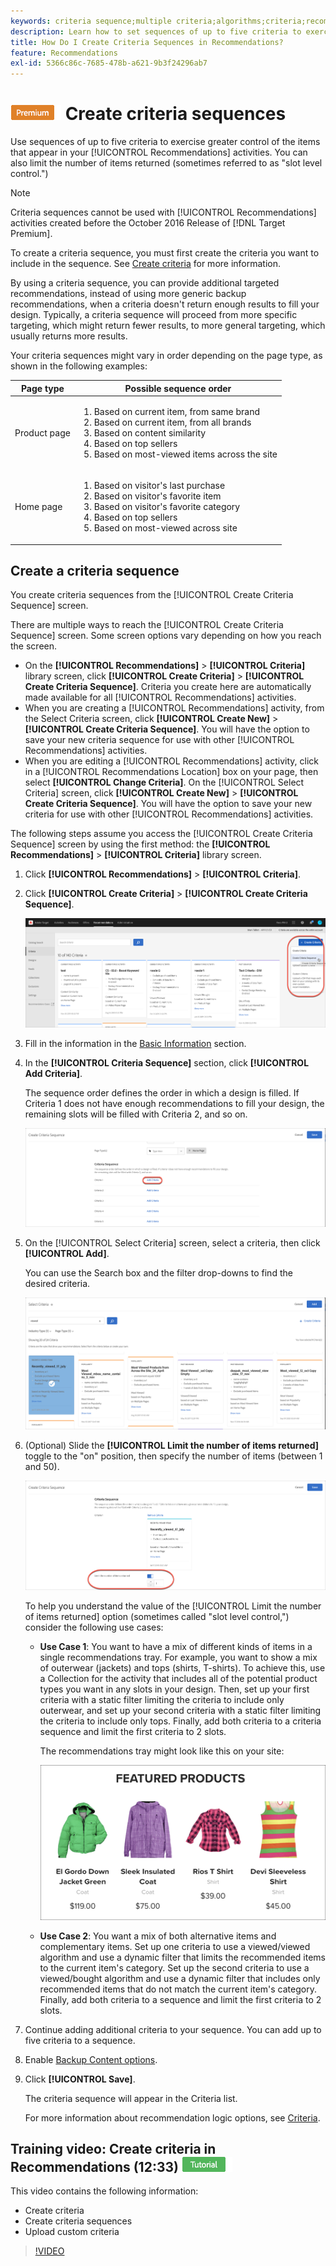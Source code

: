 ```yaml
---
keywords: criteria sequence;multiple criteria;algorithms;criteria;recommendations criteria;sequence;limit number of items returned;slot level control;slot
description: Learn how to set sequences of up to five criteria to exercise greater control of the items that appear in your Adobe [!DNL Target] Recommendations activities.
title: How Do I Create Criteria Sequences in Recommendations?
feature: Recommendations
exl-id: 5366c86c-7685-478b-a621-9b3f24296ab7
---
```

# ![PREMIUM](/help/main/assets/premium.png) Create criteria sequences

Use sequences of up to five criteria to exercise greater control of the items that appear in your [!UICONTROL Recommendations] activities. You can also limit the number of items returned (sometimes referred to as "slot level control.")

>[!NOTE]
>
>Criteria sequences cannot be used with [!UICONTROL Recommendations] activities created before the October 2016 Release of [!DNL Target Premium].

To create a criteria sequence, you must first create the criteria you want to include in the sequence. See [Create criteria](/help/main/c-recommendations/c-algorithms/create-new-algorithm.md) for more information.

By using a criteria sequence, you can provide additional targeted recommendations, instead of using more generic backup recommendations, when a criteria doesn't return enough results to fill your design. Typically, a criteria sequence will proceed from more specific targeting, which might return fewer results, to more general targeting, which usually returns more results.

Your criteria sequences might vary in order depending on the page type, as shown in the following examples:

|Page type|Possible sequence order|
| --- | --- |
|Product page|<ol><li>Based on current item, from same brand</li><li>Based on current item, from all brands</li><li>Based on content similarity</li><li>Based on top sellers</li><li>Based on most-viewed items across the site</li></ol>|
|Home page|<ol><li>Based on visitor's last purchase </li><li>Based on visitor's favorite item</li><li>Based on visitor's favorite category</li><li>Based on top sellers</li><li>Based on most-viewed across site</li></ol>|

## Create a criteria sequence

You create criteria sequences from the [!UICONTROL Create Criteria Sequence] screen.

There are multiple ways to reach the [!UICONTROL Create Criteria Sequence] screen. Some screen options vary depending on how you reach the screen.

* On the **[!UICONTROL Recommendations]** > **[!UICONTROL Criteria]** library screen, click **[!UICONTROL Create Criteria]** > **[!UICONTROL Create Criteria Sequence]**. Criteria you create here are automatically made available for all [!UICONTROL Recommendations] activities.
* When you are creating a [!UICONTROL Recommendations] activity, from the Select Criteria screen, click **[!UICONTROL Create New]** > **[!UICONTROL Create Criteria Sequence]**. You will have the option to save your new criteria sequence for use with other [!UICONTROL Recommendations] activities. 
* When you are editing a [!UICONTROL Recommendations] activity, click in a [!UICONTROL Recommendations Location] box on your page, then select **[!UICONTROL Change Criteria]**. On the [!UICONTROL Select Criteria] screen, click **[!UICONTROL Create New]** > **[!UICONTROL Create Criteria Sequence]**. You will have the option to save your new criteria for use with other [!UICONTROL Recommendations] activities. 

The following steps assume you access the [!UICONTROL Create Criteria Sequence] screen by using the first method: the **[!UICONTROL Recommendations]** > **[!UICONTROL Criteria]** library screen.

1. Click **[!UICONTROL Recommendations]** > **[!UICONTROL Criteria]**.

1. Click **[!UICONTROL Create Criteria]** > **[!UICONTROL Create Criteria Sequence]**.

   ![CreateCriteriaSequence image](assets/CreateCriteriaSequence.png)

1. Fill in the information in the [Basic Information](/help/main/c-recommendations/c-algorithms/create-new-algorithm.md#info) section.

1. In the **[!UICONTROL Criteria Sequence]** section, click **[!UICONTROL Add Criteria]**.

   The sequence order defines the order in which a design is filled. If Criteria 1 does not have enough recommendations to fill your design, the remaining slots will be filled with Criteria 2, and so on.

   ![Add Criteria](/help/main/c-recommendations/c-algorithms/assets/add-criteria.png)

1. On the [!UICONTROL Select Criteria] screen, select a criteria, then click **[!UICONTROL Add]**.

   You can use the Search box and the filter drop-downs to find the desired criteria.

   ![Select criteria](/help/main/c-recommendations/c-algorithms/assets/select-criteria.png)

1. (Optional) Slide the **[!UICONTROL Limit the number of items returned]** toggle to the "on" position, then specify the number of items (between 1 and 50).

   ![Limit the number of items returned toggle](/help/main/c-recommendations/c-algorithms/assets/limit-number.png)

   To help you understand the value of the [!UICONTROL Limit the number of items returned] option (sometimes called "slot level control,") consider the following use cases:

   * **Use Case 1**: You want to have a mix of different kinds of items in a single recommendations tray. For example, you want to show a mix of outerwear (jackets) and tops (shirts, T-shirts). To achieve this, use a Collection for the activity that includes all of the potential product types you want in any slots in your design. Then, set up your first criteria with a static filter limiting the criteria to include only outerwear, and set up your second criteria with a static filter limiting the criteria to include only tops. Finally, add both criteria to a criteria sequence and limit the first criteria to 2 slots.

     The recommendations tray might look like this on your site:

     ![Featured Products recommendations tray](/help/main/c-recommendations/c-algorithms/assets/featured-products.png)

   * **Use Case 2**: You want a mix of both alternative items and complementary items. Set up one criteria to use a viewed/viewed algorithm and use a dynamic filter that limits the recommended items to the current item's category. Set up the second criteria to use a viewed/bought algorithm and use a dynamic filter that includes only recommended items that do not match the current item's category. Finally, add both criteria to a sequence and limit the first criteria to 2 slots.

1. Continue adding additional criteria to your sequence. You can add up to five criteria to a sequence. 

1. Enable [Backup Content options](/help/main/c-recommendations/c-algorithms/create-new-algorithm.md#content).

1. Click **[!UICONTROL Save]**.

   The criteria sequence will appear in the Criteria list.

   For more information about recommendation logic options, see [Criteria](/help/main/c-recommendations/c-algorithms/algorithms.md).

## Training video: Create criteria in Recommendations (12:33) ![Tutorial badge](/help/main/assets/tutorial.png)

This video contains the following information:

* Create criteria
* Create criteria sequences
* Upload custom criteria

>[!VIDEO](https://video.tv.adobe.com/v/27694?quality=12)
